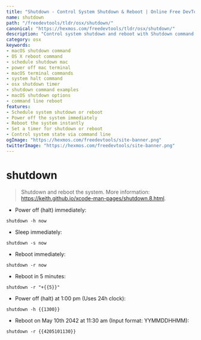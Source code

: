 ```yaml
---
title: "Shutdown - Control System Shutdown & Reboot | Online Free DevTools by Hexmos"
name: shutdown
path: "/freedevtools/tldr/osx/shutdown/"
canonical: "https://hexmos.com/freedevtools/tldr/osx/shutdown/"
description: "Control system shutdown and reboot with Shutdown command on macOS. Schedule shutdowns, power off, or reboot your system effortlessly. Free online tool, no registration required."
category: osx
keywords:
- macOS shutdown command
- OS X reboot command
- schedule shutdown mac
- power off mac terminal
- macOS terminal commands
- system halt command
- osx shutdown timer
- shutdown command examples
- macOS shutdown options
- command line reboot
features:
- Schedule system shutdown or reboot
- Power off the system immediately
- Reboot the system instantly
- Set a timer for shutdown or reboot
- Control system state via command line
ogImage: "https://hexmos.com/freedevtools/site-banner.png"
twitterImage: "https://hexmos.com/freedevtools/site-banner.png"
---
```


# shutdown

> Shutdown and reboot the system.
> More information: <https://keith.github.io/xcode-man-pages/shutdown.8.html>.

- Power off (halt) immediately:

`shutdown -h now`

- Sleep immediately:

`shutdown -s now`

- Reboot immediately:

`shutdown -r now`

- Reboot in 5 minutes:

`shutdown -r "+{{5}}"`

- Power off (halt) at 1:00 pm (Uses 24h clock):

`shutdown -h {{1300}}`

- Reboot on May 10th 2042 at 11:30 am (Input format: YYMMDDHHMM):

`shutdown -r {{4205101130}}`
